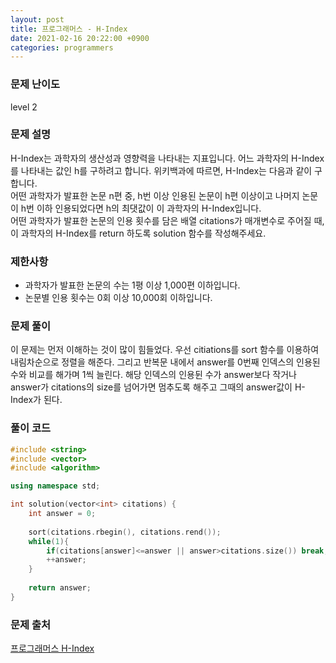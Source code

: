 ```yaml
---
layout: post
title: 프로그래머스 - H-Index
date: 2021-02-16 20:22:00 +0900
categories: programmers
---
```


### 문제 난이도
level 2

### 문제 설명
H-Index는 과학자의 생산성과 영향력을 나타내는 지표입니다. 어느 과학자의 H-Index를 나타내는 값인 h를 구하려고 합니다. 위키백과에 따르면, H-Index는 다음과 같이 구합니다.  
어떤 과학자가 발표한 논문 n편 중, h번 이상 인용된 논문이 h편 이상이고 나머지 논문이 h번 이하 인용되었다면 h의 최댓값이 이 과학자의 H-Index입니다.  
어떤 과학자가 발표한 논문의 인용 횟수를 담은 배열 citations가 매개변수로 주어질 때, 이 과학자의 H-Index를 return 하도록 solution 함수를 작성해주세요.

### 제한사항
- 과학자가 발표한 논문의 수는 1평 이상 1,000편 이하입니다.
- 논문별 인용 횟수는 0회 이상 10,000회 이하입니다.

### 문제 풀이
이 문제는 먼저 이해하는 것이 많이 힘들었다. 우선 citiations를 sort 함수를 이용하여 내림차순으로 정렬을 해준다. 그리고 반복문 내에서 answer를 0번째 인덱스의 인용된 수와 비교를 해가며 1씩 늘린다. 해당 인덱스의 인용뒨 수가 answer보다 작거나 answer가 citations의 size를 넘어가면 멈추도록 해주고 그때의 answer값이 H-Index가 된다.

### 풀이 코드
```c++
#include <string>
#include <vector>
#include <algorithm>

using namespace std;

int solution(vector<int> citations) {
    int answer = 0;
    
    sort(citations.rbegin(), citations.rend());
    while(1){
        if(citations[answer]<=answer || answer>citations.size()) break;
        ++answer;
    }
    
    return answer;
}
```

### 문제 출처
[프로그래머스 H-Index](https://programmers.co.kr/learn/courses/30/lessons/42747)